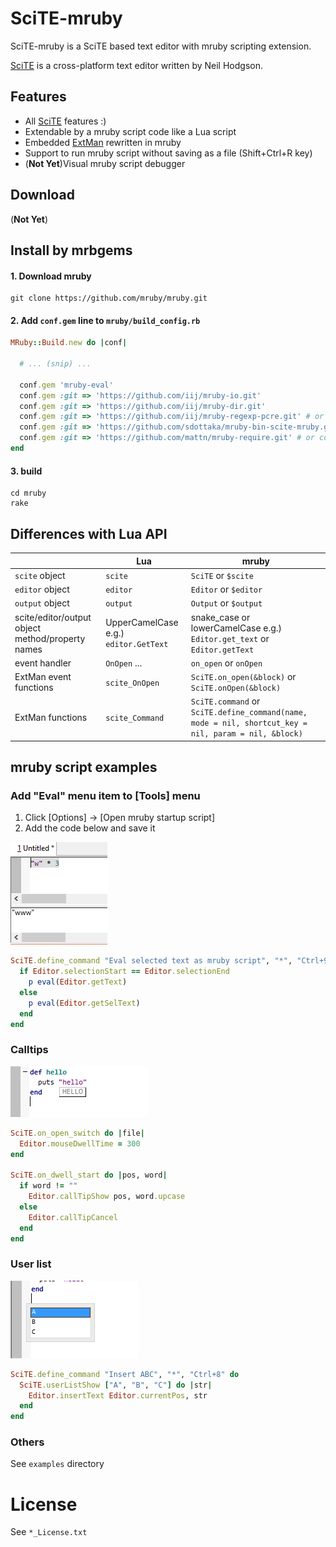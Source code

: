 # SciTE-mruby

SciTE-mruby is a SciTE based text editor with mruby scripting extension.

[SciTE](http://www.scintilla.org/SciTE.html) is a cross-platform text editor written by Neil Hodgson.


## Features

- All [SciTE](http://www.scintilla.org/SciTE.html) features :)
- Extendable by a mruby script code like a Lua script
- Embedded [ExtMan](http://lua-users.org/wiki/SciteExtMan) rewritten in mruby
- Support to run mruby script without saving as a file (Shift+Ctrl+R key) 
- (**Not Yet**)Visual mruby script debugger

## Download 

(**Not Yet**)

## Install by mrbgems

#### 1. Download mruby

```
git clone https://github.com/mruby/mruby.git
```

#### 2. Add `conf.gem` line to `mruby/build_config.rb`

```ruby
MRuby::Build.new do |conf|

  # ... (snip) ...

  conf.gem 'mruby-eval'
  conf.gem :git => 'https://github.com/iij/mruby-io.git'
  conf.gem :git => 'https://github.com/iij/mruby-dir.git'
  conf.gem :git => 'https://github.com/iij/mruby-regexp-pcre.git' # or conf.gem :git => 'https://github.com/mattn/mruby-onig-regexp.git'
  conf.gem :git => 'https://github.com/sdottaka/mruby-bin-scite-mruby.git'
  conf.gem :git => 'https://github.com/mattn/mruby-require.git' # or conf.gem :git => 'https://github.com/iij/mruby-require.git'
end
```

#### 3. build

```
cd mruby
rake
```


## Differences with Lua API

|               | Lua      | mruby |
|---------------|----------|-------|
| `scite` object  | `scite`  | `SciTE` or `$scite` |
| `editor` object | `editor` | `Editor` or `$editor` |
| `output` object | `output` | `Output` or `$output` |
| scite/editor/output object method/property names | UpperCamelCase e.g.) `editor.GetText` | snake\_case or lowerCamelCase e.g.) `Editor.get_text` or `Editor.getText` |
| event handler | `OnOpen` ...  | `on_open` or `onOpen` |
| ExtMan event functions | `scite_OnOpen` | `SciTE.on_open(&block)` or `SciTE.onOpen(&block)` |
| ExtMan functions | `scite_Command` | `SciTE.command` or `SciTE.define_command(name, mode = nil, shortcut_key = nil, param = nil, &block)` |

## mruby script examples

### Add "Eval" menu item to [Tools] menu 

1. Click [Options] -> [Open mruby startup script]
2. Add the code below and save it

![](./tools/scite/doc/example_eval.png)

```ruby
SciTE.define_command "Eval selected text as mruby script", "*", "Ctrl+9" do 
  if Editor.selectionStart == Editor.selectionEnd
    p eval(Editor.getText)
  else
    p eval(Editor.getSelText)
  end
end
```

### Calltips

![](./tools/scite/doc/example_calltips.png)


```ruby
SciTE.on_open_switch do |file|
  Editor.mouseDwellTime = 300
end

SciTE.on_dwell_start do |pos, word|
  if word != ""
    Editor.callTipShow pos, word.upcase 
  else
    Editor.callTipCancel
  end
end
```

### User list
![](./tools/scite/doc/example_userlist.png)

```ruby
SciTE.define_command "Insert ABC", "*", "Ctrl+8" do 
  SciTE.userListShow ["A", "B", "C"] do |str|
    Editor.insertText Editor.currentPos, str
  end
end
```


### Others

See `examples` directory

# License

See `*_License.txt`

